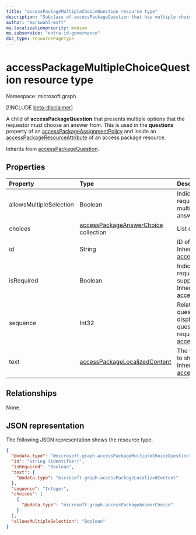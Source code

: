 ```yaml
---
title: "accessPackageMultipleChoiceQuestion resource type"
description: "Subclass of accessPackageQuestion that has multiple choice as the question's answer format"
author: "markwahl-msft"
ms.localizationpriority: medium
ms.subservice: "entra-id-governance"
doc_type: resourcePageType
---
```


# accessPackageMultipleChoiceQuestion resource type

Namespace: microsoft.graph

[!INCLUDE [beta-disclaimer](../../includes/beta-disclaimer.md)]

A child of **accessPackageQuestion** that presents multiple options that the requestor must choose an answer from. This is used in the **questions** property of an [accessPackageAssignmentPolicy](accesspackageassignmentpolicy.md) and inside an [accessPackageResourceAttribute](accesspackageresourceattribute.md) of an access package resource.

Inherits from [accessPackageQuestion](../resources/accesspackagequestion.md).

## Properties
|Property|Type|Description|
|:---|:---|:---|
|allowsMultipleSelection|Boolean|Indicates whether requestor can select multiple choices as their answer.|
|choices|[accessPackageAnswerChoice](../resources/accesspackageanswerchoice.md) collection|List of answer choices.|
|id|String|ID of the question. Inherited from [accessPackageQuestion](../resources/accesspackagequestion.md).|
|isRequired|Boolean|Indicates whether the requestor is required to supply an answer or not. Inherited from [accessPackageQuestion](../resources/accesspackagequestion.md).|
|sequence|Int32|Relative position of this question when displaying a list of questions to the requestor. Inherited from [accessPackageQuestion](../resources/accesspackagequestion.md).|
|text|[accessPackageLocalizedContent](../resources/accesspackagelocalizedcontent.md)|The text of the question to show the requestor. Inherited from [accessPackageQuestion](../resources/accesspackagequestion.md).|

## Relationships
None.

## JSON representation
The following JSON representation shows the resource type.
<!-- {
  "blockType": "resource",
  "@odata.type": "microsoft.graph.accessPackageMultipleChoiceQuestion"
}
-->
``` json
{
  "@odata.type": "#microsoft.graph.accessPackageMultipleChoiceQuestion",
  "id": "String (identifier)",
  "isRequired": "Boolean",
  "text": {
    "@odata.type": "microsoft.graph.accessPackageLocalizedContent"
  },
  "sequence": "Integer",
  "choices": [
    {
      "@odata.type": "microsoft.graph.accessPackageAnswerChoice"
    }
  ],
  "allowsMultipleSelection": "Boolean"
}
```
